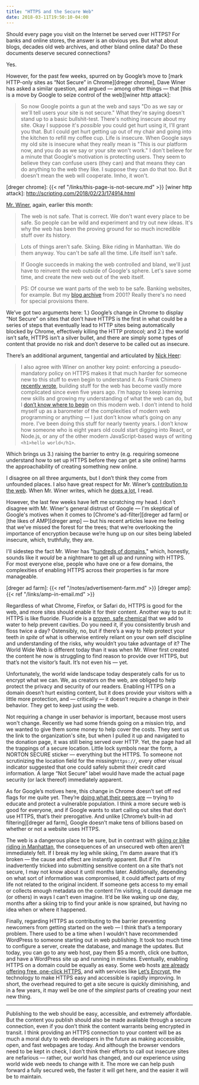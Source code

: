```yaml
---
title: "HTTPS and the Secure Web"
date: 2018-03-11T19:50:10-04:00
---
```


Should every page you visit on the Internet be served over HTTPS? For banks and online stores, the answer is an obvious yes. But what about blogs, decades old web archives, and other bland online data? Do these documents deserve secured connections?  

Yes. 

However, for the past few weeks, spurred on by Google’s move to [mark HTTP-only sites as “Not Secure” in Chrome][dreger chrome], Dave Winer has asked a similar question, and argued — among other things — that [this is a move by Google to seize control of the web][winer http attack]:

> So now Google points a gun at the web and says "Do as we say or we'll tell users your site is not secure." What they're saying doesn't stand up to a basic bullshit-test. There's nothing insecure about my site. Okay I suppose it's *possible* you could get hurt using it, I'll grant you that. But I could get hurt getting up out of my chair and going into the kitchen to refill my coffee cup. Life is insecure. When Google says my old site is insecure what they really mean is "This is our platform now, and you do as we say or your site won't work." I don't believe for a minute that Google's motivation is protecting users. They seem to believe they can confuse users (they can) and that means they can do anything to the web they like. I suppose they can do that too. But it doesn't mean the web will cooperate. Imho, it won't.

[dreger chrome]: {{< ref "/links/this-page-is-not-secure.md" >}}
[winer http attack]: http://scripting.com/2018/02/23/174914.html
 
[Mr. Winer][web safe], again, earlier this month: 

> The web is not safe. That is correct. We don't want every place to be safe. So people can be wild and experiment and try out new ideas. It's why the web has been the proving ground for so much incredible stuff over its history.

> Lots of things aren't safe. Skiing. Bike riding in Manhattan. We do them anyway. You can't be safe all the time. Life itself isn't safe.

> If Google succeeds in making the web controlled and bland, we'll just have to reinvent the web outside of Google's sphere. Let's save some time, and create the new web out of the web itself.

> PS: Of course we want parts of the web to be safe. Banking websites, for example. But my [blog archive][winer] from 2001? Really there's no need for special provisions there.

[web safe]: http://scripting.com/2018/03/08/190311.html
[winer]: http://scripting.com/2001/09.html

We’ve got two arguments here: 1.) Google’s change in Chrome to display “Not Secure” on sites that don’t have HTTPS is the first in what could be a series of steps that eventually lead to HTTP sites being automatically blocked by Chrome, effectively killing the HTTP protocol; and 2.) the world isn’t safe, HTTPS isn’t a silver bullet, and there are simply some types of content that provide no risk and don’t deserve to be called out as insecure. 

There’s an additional argument, tangential and articulated by [Nick Heer][heer]: 

> I also agree with Winer on another key point: enforcing a pseudo-mandatory policy on HTTPS makes it that much harder for someone new to this stuff to even begin to understand it. As Frank Chimero [recently wrote][chimero], building stuff for the web has become vastly more complicated since even five years ago. I’m happy to keep learning new skills and growing my understanding of what the web can do, but I [don’t know where to begin][heer begin] on this modern web. I don’t intend to hold myself up as a barometer of the complexities of modern web programming or anything — I just don’t know what’s going on any more. I’ve been doing this stuff for nearly twenty years. I don’t know how someone who is eight years old could start digging into React, or Node.js, or any of the other modern JavaScript-based ways of writing `<h1>hello world</h1>`.

[heer]: https://pxlnv.com/blog/surfing-the-insecure-web/
[chimero]: https://frankchimero.com/writing/everything-easy-is-hard-again/
[heer begin]: https://pxlnv.com/linklog/everything-easy-is-hard-again/

Which brings us 3.) raising the barrier to entry (e.g. requiring someone understand how to set up HTTPS before they can get a site online) harms the approachability of creating something new online. 

I disagree on all three arguments, but I don’t think they come from unfounded places. I also have great respect for Mr. Winer’s [contribution to the web][winer wiki]. When Mr. Winer writes, which he [does a lot][scripting], I read. 

[winer wiki]: https://en.wikipedia.org/wiki/Dave_Winer
[scripting]: http://scripting.com

However, the last few weeks have left me scratching my head. I don’t disagree with Mr. Winer's general distrust of Google — I'm skeptical of Google's motives when it comes to [Chrome's ad-filter][dreger ad farm] or [the likes of AMP][dreger amp] — but his recent articles leave me feeling that we’ve missed the forest for the trees; that we’re overlooking the importance of encryption because we’re hung up on our sites being labeled insecure, which, truthfully, they are.  

<aside>
I'll sidestep the fact Mr. Winer has "<a href='http://scripting.com/2018/02/23/174914.html#a180341'>hundreds of domains</a>," which, honestly, sounds like it <em>would</em> be a nightmare to get all up and running with HTTPS. For most everyone else, people who have one or a few domains, the complexities of enabling HTTPS across their properties is far more manageable. 
</aside>

[dreger ad farm]: {{< ref "/notes/advertisement-farm.md" >}}
[dreger amp]: {{< ref "/links/amp-in-email.md" >}}

Regardless of what Chrome, Firefox, or Safari do, HTTPS is good for the web, and more sites should enable it for their content. Another way to put it: HTTPS is like fluoride. Fluoride is a [proven, safe chemical][cdc] that we add to water to help prevent cavities. Do you need it, if you consistently brush and floss twice a day? Ostensibly, no, but if there’s a way to help protect your teeth *in spite* of what is otherwise entirely reliant on your own self discipline and understanding of the risks, why wouldn’t you take advantage of it? The World Wide Web is different today than it was when Mr. Winer first created the content he now is struggling to find reason to provide over HTTPS, but that’s not the visitor’s fault. It’s not even his — yet. 

Unfortunately, the world wide landscape today desperately calls for us to encrypt what we can. We, as creators on the web, are obliged to help protect the privacy and security of our readers. Enabling HTTPS on a domain doesn’t hurt existing content, but it does provide your visitors with a little more protection, and — critically — it doesn’t require a change in their behavior. They get to keep just *using* the web.

[cdc]: https://www.cdc.gov/fluoridation/basics/index.htm

Not requiring a change in user behavior is important, because most users won't change. Recently we had some friends going on a mission trip, and we wanted to give them some money to help cover the costs. They sent us the link to the organization's site, but when I pulled it up and navigated to the donation page, it was still being served over HTTP. Yet, the page had all the trappings of a secure location. Little lock symbols near the form, a NORTON SECURE sticker — everything but the HTTPS. To someone not scrutinizing the location field for the missing`https://`, every other visual indicator suggested that one could safely submit their credit card information. A large “Not Secure” label would have made the actual page security (or lack thereof) immediately apparent. 

As for Google’s motives here, this change in Chrome doesn’t set off red flags for me quite yet. They’re [doing what their peers are][firefox] — trying to educate and protect a vulnerable population. I think a more secure web is good for everyone, and if Google wants to start calling out sites that don’t use HTTPS, that’s their prerogative. And unlike [Chrome’s built-in ad filtering][dreger ad farm], Google doesn’t make tens of billions based on whether or not a website uses HTTPS. 

[firefox]: https://blog.mozilla.org/security/2017/01/20/communicating-the-dangers-of-non-secure-http/

The web is a dangerous place to be sure, but in contrast with [skiing or bike riding in Manhattan][winer skiing], the consequences of an unsecured web often aren’t immediately felt. If I break my leg while skiing, I’m damn aware that it’s broken — the cause and effect are instantly apparent. But if I’m inadvertently tricked into submitting sensitive content on a site that’s not secure, I may not know about it until months later. Additionally, depending on what sort of information was compromised, it could affect parts of my life not related to the original incident. If someone gets access to my email or collects enough metadata on the content I’m visiting, it could damage me (or others) in ways I can’t even imagine. It’d be like waking up one day, months after a skiing trip to find your ankle is now sprained, but having no idea when or where it happened. 

[winer skiing]: http://this.how/googleAndHttp/#1520523527000

Finally, regarding HTTPS as contributing to the barrier preventing newcomers from getting started on the web — I think that’s a temporary problem. There used to be a time when I wouldn't have recommended WordPress to someone starting out in web publishing. It took too much time to configure a server, create the database, and manage the updates. But today, you can go to any web host, pay them $5 a month, click one button, and have a WordPress site up and running in minutes. Eventually, enabling HTTPS on a domain could be equally as easy. Some web hosts [are already offering free, one-click HTTPS][bluehost], and with services like [Let’s Encrypt][le], the technology to make HTTPS easy and accessible is rapidly improving. In short, the overhead required to get a site secure is quickly diminishing, and in a few years, it may well be one of the *simplest* parts of creating your next new thing. 

[bluehost]: https://my.bluehost.com/hosting/help/free-ssl
[le]: https://letsencrypt.org

---

Publishing to the web should be easy, accessible, and extremely affordable. But the content you publish should also be made available through a secure connection, even if you don’t think the content warrants being encrypted in transit. I think providing an HTTPS connection to your content will be as much a moral duty to web developers in the future as making accessible, open, and fast webpages are today. And although the browser vendors need to be kept in check, I don’t think their efforts to call out insecure sites are nefarious — rather, our world has changed, and our experience using world wide web needs to change with it. The more we can help push forward a fully secured web, the faster it will get here, and the easier it will be to maintain. 